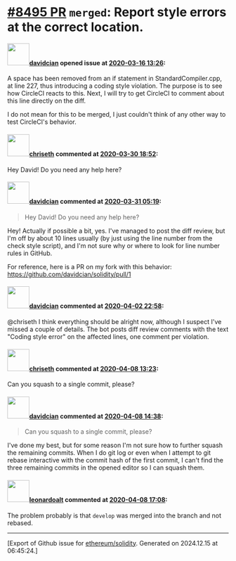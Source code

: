 # [\#8495 PR](https://github.com/ethereum/solidity/pull/8495) `merged`: Report style errors at the correct location.

#### <img src="https://avatars.githubusercontent.com/u/15704815?u=7756e69444b64cb13550646cd5cb0e36ec10f7fc&v=4" width="50">[davidcian](https://github.com/davidcian) opened issue at [2020-03-16 13:26](https://github.com/ethereum/solidity/pull/8495):

A space has been removed from an if statement in StandardCompiler.cpp, at line 227, thus introducing a coding style violation. The purpose is to see how CircleCI reacts to this. Next, I will try to get CircleCI to comment about this line directly on the diff.

I do not mean for this to be merged, I just couldn't think of any other way to test CircleCI's behavior.

#### <img src="https://avatars.githubusercontent.com/u/9073706?v=4" width="50">[chriseth](https://github.com/chriseth) commented at [2020-03-30 18:52](https://github.com/ethereum/solidity/pull/8495#issuecomment-606178071):

Hey David! Do you need any help here?

#### <img src="https://avatars.githubusercontent.com/u/15704815?u=7756e69444b64cb13550646cd5cb0e36ec10f7fc&v=4" width="50">[davidcian](https://github.com/davidcian) commented at [2020-03-31 05:19](https://github.com/ethereum/solidity/pull/8495#issuecomment-606406095):

> Hey David! Do you need any help here?

Hey! Actually if possible a bit, yes. I've managed to post the diff review, but I'm off by about 10 lines usually (by just using the line number from the check style script), and I'm not sure why or where to look for line number rules in GitHub.

For reference, here is a PR on my fork with this behavior: https://github.com/davidcian/solidity/pull/1

#### <img src="https://avatars.githubusercontent.com/u/15704815?u=7756e69444b64cb13550646cd5cb0e36ec10f7fc&v=4" width="50">[davidcian](https://github.com/davidcian) commented at [2020-04-02 22:58](https://github.com/ethereum/solidity/pull/8495#issuecomment-608134428):

@chriseth I think everything should be alright now, although I suspect I've missed a couple of details. The bot posts diff review comments with the text "Coding style error" on the affected lines, one comment per violation.

#### <img src="https://avatars.githubusercontent.com/u/9073706?v=4" width="50">[chriseth](https://github.com/chriseth) commented at [2020-04-08 13:23](https://github.com/ethereum/solidity/pull/8495#issuecomment-610956834):

Can you squash to a single commit, please?

#### <img src="https://avatars.githubusercontent.com/u/15704815?u=7756e69444b64cb13550646cd5cb0e36ec10f7fc&v=4" width="50">[davidcian](https://github.com/davidcian) commented at [2020-04-08 14:38](https://github.com/ethereum/solidity/pull/8495#issuecomment-610997593):

> Can you squash to a single commit, please?

I've done my best, but for some reason I'm not sure how to further squash the remaining commits. When I do git log or even when I attempt to git rebase interactive with the commit hash of the first commit, I can't find the three remaining commits in the opened editor so I can squash them.

#### <img src="https://avatars.githubusercontent.com/u/504195?u=ce2facd14af9fd474ebff49f0d44891f56f7500f&v=4" width="50">[leonardoalt](https://github.com/leonardoalt) commented at [2020-04-08 17:08](https://github.com/ethereum/solidity/pull/8495#issuecomment-611079216):

The problem probably is that `develop` was merged into the branch and not rebased.


-------------------------------------------------------------------------------



[Export of Github issue for [ethereum/solidity](https://github.com/ethereum/solidity). Generated on 2024.12.15 at 06:45:24.]
